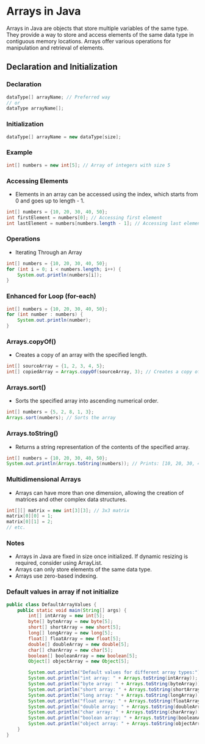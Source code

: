 # Arrays in Java

Arrays in Java are objects that store multiple variables of the same type. They provide a way to store and access elements of the same data type in contiguous memory locations. Arrays offer various operations for manipulation and retrieval of elements.

## Declaration and Initialization

### Declaration

```java
dataType[] arrayName; // Preferred way
// or
dataType arrayName[];
```

### Initialization

```java
dataType[] arrayName = new dataType[size];
```

### Example

```java
int[] numbers = new int[5]; // Array of integers with size 5
```

### Accessing Elements

- Elements in an array can be accessed using the index, which starts from 0 and goes up to length - 1.

```java
int[] numbers = {10, 20, 30, 40, 50};
int firstElement = numbers[0]; // Accessing first element
int lastElement = numbers[numbers.length - 1]; // Accessing last element
```

### Operations

- Iterating Through an Array

```java
int[] numbers = {10, 20, 30, 40, 50};
for (int i = 0; i < numbers.length; i++) {
    System.out.println(numbers[i]);
}
```

### Enhanced for Loop (for-each)

```java
int[] numbers = {10, 20, 30, 40, 50};
for (int number : numbers) {
    System.out.println(number);
}

```

### Arrays.copyOf()

- Creates a copy of an array with the specified length.

```java
int[] sourceArray = {1, 2, 3, 4, 5};
int[] copiedArray = Arrays.copyOf(sourceArray, 3); // Creates a copy of first 3 elements
```

### Arrays.sort()

- Sorts the specified array into ascending numerical order.

```java
int[] numbers = {5, 2, 8, 1, 3};
Arrays.sort(numbers); // Sorts the array
```

### Arrays.toString()

- Returns a string representation of the contents of the specified array.

```java
int[] numbers = {10, 20, 30, 40, 50};
System.out.println(Arrays.toString(numbers)); // Prints: [10, 20, 30, 40, 50]
```

### Multidimensional Arrays

- Arrays can have more than one dimension, allowing the creation of matrices and other complex data structures.

```java
int[][] matrix = new int[3][3]; // 3x3 matrix
matrix[0][0] = 1;
matrix[0][1] = 2;
// etc.
```

### Notes

- Arrays in Java are fixed in size once initialized. If dynamic resizing is required, consider using ArrayList.
- Arrays can only store elements of the same data type.
- Arrays use zero-based indexing.

### Default values in array if not initialize

```java
public class DefaultArrayValues {
    public static void main(String[] args) {
        int[] intArray = new int[5];
        byte[] byteArray = new byte[5];
        short[] shortArray = new short[5];
        long[] longArray = new long[5];
        float[] floatArray = new float[5];
        double[] doubleArray = new double[5];
        char[] charArray = new char[5];
        boolean[] booleanArray = new boolean[5];
        Object[] objectArray = new Object[5];

        System.out.println("Default values for different array types:");
        System.out.println("int array: " + Arrays.toString(intArray));
        System.out.println("byte array: " + Arrays.toString(byteArray));
        System.out.println("short array: " + Arrays.toString(shortArray));
        System.out.println("long array: " + Arrays.toString(longArray));
        System.out.println("float array: " + Arrays.toString(floatArray));
        System.out.println("double array: " + Arrays.toString(doubleArray));
        System.out.println("char array: " + Arrays.toString(charArray));
        System.out.println("boolean array: " + Arrays.toString(booleanArray));
        System.out.println("object array: " + Arrays.toString(objectArray));
    }
}
```
